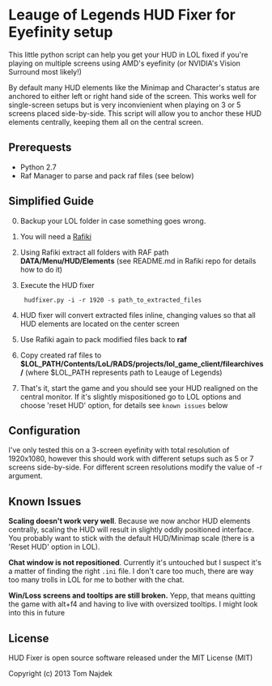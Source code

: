 Leauge of Legends HUD Fixer for Eyefinity setup
=======================
This little python script can help you get your HUD in LOL fixed if you're playing on multiple screens using AMD's eyefinity (or NVIDIA's Vision Surround most likely!)

By default many HUD elements like the Minimap and Character's status are anchored to either left or right hand side of the screen. This works well for single-screen setups but is very inconvienient when playing on 3 or 5 screens placed side-by-side. This script will allow you to anchor these HUD elements centrally, keeping them all on the central screen.

Prerequests
-----------

* Python 2.7
* Raf Manager to parse and pack raf files (see below)

Simplified Guide
------------------

0. Backup your LOL folder in case something goes wrong.
1. You will need a [Rafiki](https://github.com/tnajdek/rafiki)
2. Using Rafiki extract all folders with RAF path **DATA/Menu/HUD/Elements** (see README.md in Rafiki repo for details how to do it)
3. Execute the HUD fixer

        hudfixer.py -i -r 1920 -s path_to_extracted_files

5. HUD fixer will convert extracted files inline, changing values so that all HUD elements are located on the center screen
6. Use Rafiki again to pack modified files back to **raf**
7. Copy created raf files to **$LOL_PATH/Contents/LoL/RADS/projects/lol_game_client/filearchives/** (where $LOL_PATH represents path to Leauge of Legends)
8. That's it, start the game and you should see your HUD realigned on the central monitor. If it's slightly mispositioned go to LOL options and choose 'reset HUD' option, for details see `known issues` below

Configuration
-------------

I've only tested this on a 3-screen eyefinity with total resolution of 1920x1080, however this should work with different setups such as 5 or 7 screens side-by-side. For different screen resolutions modify the value of -r argument.

Known Issues
------------

**Scaling doesn't work very well**. Because we now anchor HUD elements centrally, scaling the HUD will result in slightly oddly positioned interface. You probably want to stick with the default HUD/Minimap scale (there is a 'Reset HUD' option in LOL).

**Chat window is not repositioned**. Currently it's untouched but I suspect it's a matter of finding the right `.ini` file. I don't care too much, there are way too many trolls in LOL for me to bother with the chat.

**Win/Loss screens and tooltips are still broken.** Yepp, that means quitting the game with alt+f4 and having to live with oversized tooltips. I might look into this in future

License
-------
HUD Fixer is open source software released under the MIT License (MIT)

Copyright (c) 2013 Tom Najdek


